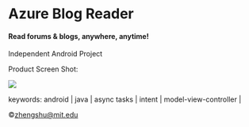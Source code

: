 Azure Blog Reader
==========

<h4>Read forums & blogs, anywhere, anytime!</h4>

Independent Android Project

Product Screen Shot: <div><img src="http://farm9.staticflickr.com/8122/8658408194_c9c526f2c7_m.jpg"></div>

keywords: android | java | async tasks | intent | model-view-controller |

&copy;zhengshu@mit.edu

